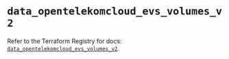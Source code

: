 # `data_opentelekomcloud_evs_volumes_v2`

Refer to the Terraform Registry for docs: [`data_opentelekomcloud_evs_volumes_v2`](https://registry.terraform.io/providers/opentelekomcloud/opentelekomcloud/1.36.30/docs/data-sources/evs_volumes_v2).
